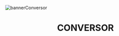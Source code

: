 ![bannerConversor](https://user-images.githubusercontent.com/75150041/228941882-6ec28a1f-8f05-40a7-b5da-dd9e60276d2b.jpg)

<h1 align="center"> CONVERSOR </h1>
